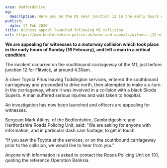 ```yaml
area: Bedfordshire
og:
  description: Were you on the M1 near junction 12 in the early hours of Sunday (16 February)?
publish:
  date: 17 Feb 2020
title: Witness appeal launched following M1 collision
url: https://www.bedfordshire.police.uk/news-and-appeals/witness-j12-m1-feb2019
```

**We are appealing for witnesses to a motorway collision which took place in the early hours of Sunday (16 February), and left a man in a critical condition.**

The incident occurred on the southbound carriageway of the M1, just before junction 12 for Flitwick, at around 4.30am.

A silver Toyota Prius leaving Toddington services, entered the southbound carriageway and proceeded to drive north, then attempted to make a u-turn in the carriageway, where it was involved in a collision with a black Skoda Superb. A man suffered serious injuries and was taken to hospital.

An investigation has now been launched and officers are appealing for witnesses.

Sergeant Mark Atkins, of the Bedfordshire, Cambridgeshire and Hertfordshire Roads Policing Unit, said: "We are asking for anyone with information, and in particular dash cam footage, to get in touch.

"If you saw the Toyota at the services, or on the southbound carriageway prior to the collision, we would like to hear from you."

Anyone with information is asked to contact the Roads Policing Unit on 101, quoting the reference Operation Banksia.
